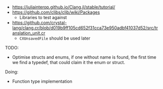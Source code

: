 * https://juliainterop.github.io/Clang.jl/stable/tutorial/
* https://github.com/clibs/clib/wiki/Packages
    * Libraries to test against
* https://github.com/crystal-lang/clang.cr/blob/d019b9ff105cd652f31cca73e950adbf41037d52/src/translation_unit.cr
    * `CXUnsavedFile` should be used later

TODO:
* Optimise structs and enums, if one without name is found, the first time we find a typedef, that could claim it the enum or struct. 

Doing:
* Function type implementation